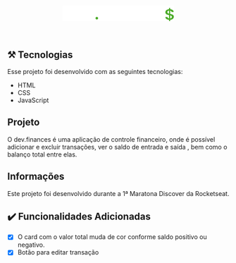 <p align="center">
  <img alt="logo dev.finances" src="./assets/logo.svg" width="50%">
</p>

<br>

## :hammer_and_pick: Tecnologias

Esse projeto foi desenvolvido com as seguintes tecnologias:

- HTML
- CSS
- JavaScript

## Projeto

O dev.finances é uma aplicação de controle financeiro, onde é possível adicionar e excluir transações, ver o saldo de entrada e saída , bem como o balanço total entre elas. 

## Informações

Este projeto foi desenvolvido durante a 1ª Maratona Discover da Rocketseat.

## :heavy_check_mark: Funcionalidades Adicionadas

- [x] O card com o valor total muda de cor conforme saldo positivo ou negativo.
- [x] Botão para editar transação
